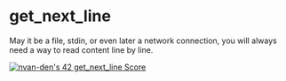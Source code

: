 # get_next_line
May it be a file, stdin, or even later a network connection, you will always need a way to read content line by line.

[![nvan-den's 42 get_next_line Score](https://badge42.vercel.app/api/v2/cljy4xxx3005908ldv6yvd2la/project/2879607)](https://github.com/JaeSeoKim/badge42)
